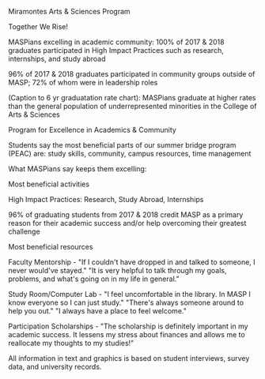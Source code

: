 Miramontes Arts & Sciences Program

Together We Rise!

MASPians excelling in academic community:
100% of 2017 & 2018 graduates participated in High Impact Practices such as research, internships, and study abroad

96% of 2017 & 2018 graduates participated in community groups outside of MASP; 72% of whom  were in leadership roles

(Caption to 6 yr graduatation rate chart):
MASPians graduate at higher rates than the general population of underrepresented minorities in the College of Arts & Sciences


Program for Excellence in Academics & Community

Students say the most beneficial parts of our summer bridge program (PEAC) are:
study skills, community, campus resources, time management

What MASPians say keeps them excelling:

Most beneficial activities 

High Impact Practices:
Research, Study Abroad, Internships

96% of graduating students from 2017 & 2018 credit MASP as a primary reason for their academic success and/or help overcoming their greatest challenge

Most beneficial resources

Faculty Mentorship - 
"If I couldn't have dropped in and talked to someone, I never would've stayed."
"It is very helpful to talk through my goals, problems, and what's going on in my life in general."

Study Room/Computer Lab - 
"I feel uncomfortable in the library. In MASP I know everyone so I can just study."
"There's always someone around to help you out."
"I always have a place to feel welcome."

Participation Scholarships - 
"The scholarship is definitely important in my academic success. It lessens my stress about finances and allows me to reallocate my thoughts to my studies!"

All information in text and graphics is based on student interviews, survey data, and university records.
